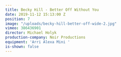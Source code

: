 ```yaml
---
title: Becky Hill - Better Off Without You
date: 2019-11-12 15:13:00 Z
position: 7
image: "/uploads/becky-hill-better-off-wide-2.jpg"
vimeo: 386436901
director: Michael Holyk
production-company: Noir Productions
equipment: 'Arri Alexa Mini '
is-shown: false
---
```


